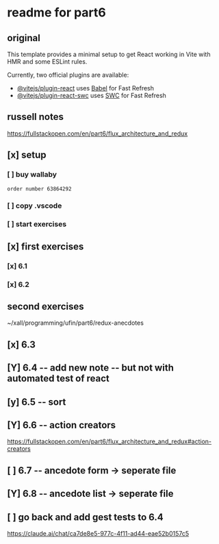 # readme for part6
## original

This template provides a minimal setup to get React working in Vite with HMR and some ESLint rules.

Currently, two official plugins are available:

- [@vitejs/plugin-react](https://github.com/vitejs/vite-plugin-react/blob/main/packages/plugin-react/README.md) uses [Babel](https://babeljs.io/) for Fast Refresh
- [@vitejs/plugin-react-swc](https://github.com/vitejs/vite-plugin-react-swc) uses [SWC](https://swc.rs/) for Fast Refresh

## russell notes

https://fullstackopen.com/en/part6/flux_architecture_and_redux

## [x] setup
### [ ] buy wallaby
	order number 63864292
### [ ] copy .vscode
### [ ] start exercises



## [x] first exercises
### [x] 6.1
### [x] 6.2
## second exercises
~/xall/programming/ufin/part6/redux-anecdotes
## [x] 6.3
## [Y] 6.4 -- add new note -- but not with automated test of react
## [y] 6.5 -- sort
## [Y] 6.6 -- action creators
https://fullstackopen.com/en/part6/flux_architecture_and_redux#action-creators
## [ ] 6.7 -- ancedote form -> seperate file 
## [Y] 6.8 -- ancedote list -> seperate file 
## [ ] go  back and add gest tests to 6.4



https://claude.ai/chat/ca7de8e5-977c-4f11-ad44-eae52b0157c5
